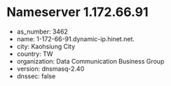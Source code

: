 # Nameserver 1.172.66.91

* as_number: 3462
* name: 1-172-66-91.dynamic-ip.hinet.net.
* city: Kaohsiung City
* country: TW
* organization: Data Communication Business Group
* version: dnsmasq-2.40
* dnssec: false
